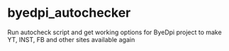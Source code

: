 # byedpi_autochecker
Run autocheck script and get working options for ByeDpi project to make YT, INST, FB and other sites available again
